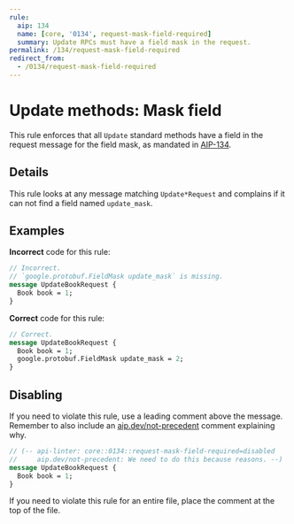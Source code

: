 ```yaml
---
rule:
  aip: 134
  name: [core, '0134', request-mask-field-required]
  summary: Update RPCs must have a field mask in the request.
permalink: /134/request-mask-field-required
redirect_from:
  - /0134/request-mask-field-required
---
```


# Update methods: Mask field

This rule enforces that all `Update` standard methods have a field in the
request message for the field mask, as mandated in [AIP-134][].

## Details

This rule looks at any message matching `Update*Request` and complains if it
can not find a field named `update_mask`.

## Examples

**Incorrect** code for this rule:

```proto
// Incorrect.
// `google.protobuf.FieldMask update_mask` is missing.
message UpdateBookRequest {
  Book book = 1;
}
```


**Correct** code for this rule:

```proto
// Correct.
message UpdateBookRequest {
  Book book = 1;
  google.protobuf.FieldMask update_mask = 2;
}
```

## Disabling

If you need to violate this rule, use a leading comment above the message.
Remember to also include an [aip.dev/not-precedent][] comment explaining why.

```proto
// (-- api-linter: core::0134::request-mask-field-required=disabled
//     aip.dev/not-precedent: We need to do this because reasons. --)
message UpdateBookRequest {
  Book book = 1;
}
```

If you need to violate this rule for an entire file, place the comment at the
top of the file.

[aip-134]: https://aip.dev/134
[aip.dev/not-precedent]: https://aip.dev/not-precedent
